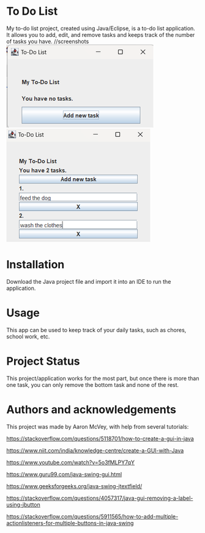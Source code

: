 # To Do List
My to-do list project, created using Java/Eclipse, is a to-do list application. 
It allows you to add, edit, and remove tasks and keeps track of the number of tasks you have.
//screenshots
<img src="Screenshot 2024-10-29 114214.png">
<img src="Screenshot 2024-10-29 114250.png">

# Installation
Download the Java project file and import it into an IDE to run the application.

# Usage
This app can be used to keep track of your daily tasks, such as chores, school work, etc.

# Project Status
This project/application works for the most part, but once there is more than one task, you can only remove the bottom task and none of the rest. 

# Authors and acknowledgements
This project was made by Aaron McVey, with help from several tutorials:

https://stackoverflow.com/questions/5118701/how-to-create-a-gui-in-java

https://www.niit.com/india/knowledge-centre/create-a-GUI-with-Java

https://www.youtube.com/watch?v=5o3fMLPY7qY

https://www.guru99.com/java-swing-gui.html

https://www.geeksforgeeks.org/java-swing-jtextfield/

https://stackoverflow.com/questions/4057317/java-gui-removing-a-label-using-jbutton

https://stackoverflow.com/questions/5911565/how-to-add-multiple-actionlisteners-for-multiple-buttons-in-java-swing
